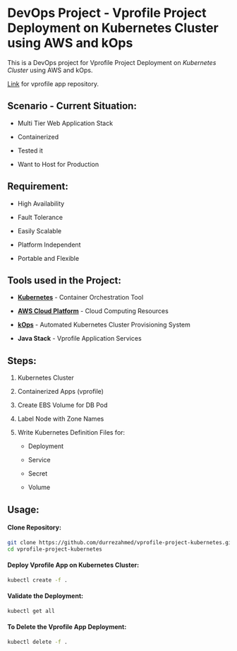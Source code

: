 # DevOps Project - Vprofile Project Deployment on Kubernetes Cluster using AWS and kOps

This is a DevOps project for Vprofile Project Deployment on _Kubernetes Cluster_ using AWS and kOps.

[Link](https://github.com/durrezahmed/vprofile-project-devops) for vprofile app repository.

## Scenario - Current Situation:

- Multi Tier Web Application Stack

- Containerized

- Tested it

- Want to Host for Production

## Requirement:

- High Availability

- Fault Tolerance

- Easily Scalable

- Platform Independent

- Portable and Flexible

## Tools used in the Project:

- [**Kubernetes**](https://kubernetes.io/) - Container Orchestration Tool

- [**AWS Cloud Platform**](https://aws.amazon.com/) - Cloud Computing Resources

- [**kOps**](https://kubernetes.io/docs/setup/production-environment/tools/kops/) - Automated Kubernetes Cluster Provisioning System

- **Java Stack** - Vprofile Application Services

## Steps:

1. Kubernetes Cluster

2. Containerized Apps (vprofile)

3. Create EBS Volume for DB Pod

4. Label Node with Zone Names

5. Write Kubernetes Definition Files for:

   - Deployment

   - Service

   - Secret

   - Volume

## Usage:

#### Clone Repository:

```bash
git clone https://github.com/durrezahmed/vprofile-project-kubernetes.git
cd vprofile-project-kubernetes
```

#### Deploy Vprofile App on Kubernetes Cluster:

```bash
kubectl create -f .
```

#### Validate the Deployment:

```bash
kubectl get all
```

#### To Delete the Vprofile App Deployment:

```bash
kubectl delete -f .
```
